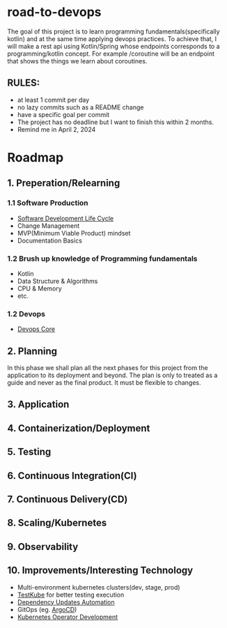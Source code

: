 # road-to-devops


The goal of this project is to learn programming fundamentals(specifically kotlin) and at the same time
applying devops practices. To achieve that, I will make a rest api using Kotlin/Spring whose endpoints 
corresponds to a programming/kotlin concept. For example /coroutine will be an endpoint that shows the
things we learn about coroutines.

## RULES:
 - at least 1 commit per day
 - no lazy commits such as a README change
 - have a specific goal per commit
 - The project has no deadline but I want to finish this within 2 months.
 - Remind me in April 2, 2024

# Roadmap
## 1. Preperation/Relearning
### 1.1 Software Production
- [Software Development Life Cycle](https://github.com/DevOpsHiveHQ/dynamic-devops-roadmap/blob/main/content/01-module.md#12-software-production---software-development-life-cycle)
- Change Management
- MVP(Minimum Viable Product) mindset
- Documentation Basics
### 1.2 Brush up knowledge of Programming fundamentals
- Kotlin
- Data Structure & Algorithms
- CPU & Memory
- etc.
### 1.2 Devops
- [Devops Core](https://github.com/DevOpsHiveHQ/dynamic-devops-roadmap/blob/main/content/01-module.md#15-devops-methodology---devops-and-devsecops-core-pillars)

## 2. Planning
In this phase we shall plan all the next phases for this project from the application to its deployment and beyond. The plan is only to treated as a guide and never as the final product. It must be flexible to changes.
  
## 3. Application
## 4. Containerization/Deployment
## 5. Testing
## 6. Continuous Integration(CI)
## 7. Continuous Delivery(CD)
## 8. Scaling/Kubernetes
## 9. Observability
## 10. Improvements/Interesting Technology
- Multi-environment kubernetes clusters(dev, stage, prod)
- [TestKube](https://testkube.io) for better testing execution
- [Dependency Updates Automation](https://docs.github.com/en/code-security/getting-started/dependabot-quickstart-guide)
- GitOps (eg. [ArgoCD](https://argo-cd.readthedocs.io/en/stable/getting_started/))
- [Kubernetes Operator Development](https://tech.aabouzaid.com/2020/03/introduction-to-kubernetes-operators-presentation.html)
